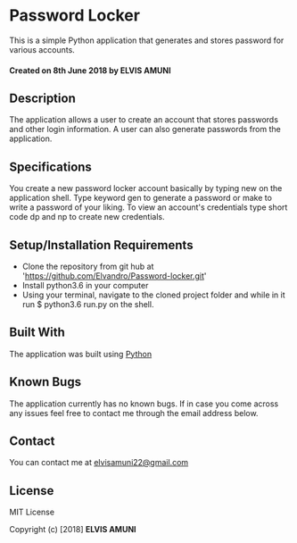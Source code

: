 # Password Locker
This is a simple Python application that generates and stores password for various accounts.
#### Created on 8th June 2018 by **ELVIS AMUNI**

## Description
The application allows a user to create an account that stores passwords and other login information. A user can also generate passwords from the application.

## Specifications
You create a new password locker account basically by typing new on the application shell.
Type keyword gen to generate a password or make to write a password of your liking.
To view an account's credentials type short code dp and np to create new credentials. 


## Setup/Installation Requirements
* Clone the repository from git hub at 'https://github.com/Elvandro/Password-locker.git'
* Install python3.6 in your computer
* Using your terminal, navigate to the cloned project folder and while in it run $ python3.6 run.py on the shell.

## Built With
The application was built using [Python](https://docs.python.org/3/)

## Known Bugs
The application currently has no known bugs. If in case you come across any issues feel free to contact me through the email address below.

## Contact
You can contact me at elvisamuni22@gmail.com

## License
MIT License

Copyright (c) [2018] **ELVIS AMUNI**
